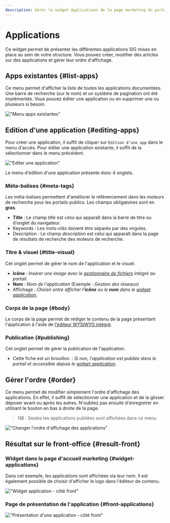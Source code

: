 ```yaml
---
description: Gérer le widget Applications de la page marketing du portail Isogeo
---
```

# Applications

Ce widget permet de présenter les différentes applications SIG mises en place au sein de votre structure. Vous pouvez créer, modifier des articles sur des applications et gérer leur ordre d'affichage.

## Apps existantes {#list-apps}

Ce menu permet d'afficher la liste de toutes les applications documentées. Une barre de recherche (sur le nom) et un système de pagination ont été implémentés. Vous pouvez éditer une application ou en supprimer une ou plusieurs si besoin. 

!["Menu apps existantes"](/assets/back_list_application.png)

## Edition d'une application {#editing-apps}

Pour créer une application, il suffit de cliquer sur `Édition d'une app` dans le menu d'accès. Pour éditer une application existante, il suffit de la sélectionner dans le menu précédent.

!["Editer une application"](/assets/back_edit_application.png)

Le menu d'édition d'une application présente donc 4 onglets.

### Méta-balises {#meta-tags}

Les méta-balises permettent d'améliorer le référencement dans les moteurs de recherche pour les portails publics. Les champs obligatoires sont en **gras**.

* **Title** : Le champ *title* est celui qui apparaît dans la barre de titre ou d’onglet du navigateur.
* Keywords : Les mots-clés doivent étre séparés par des virgules.
* Description : Le champ *description* est celui qui apparaît dans la page de résultats de recherche des moteurs de recherche.

### Titre & visuel {#title-visual}

Cet onglet permet de gérer le nom de l'application et le visuel.

* **Icône** : *Insérer une image avec le [gestionnaire de fichiers](/medias/filesmanager.md) intégré au portail.*
* **Nom** : *Nom de l'application* (Exemple : *Gestion des réseaux*)
* Affichage : *Choisir entre afficher l'**icône** ou le **nom** dans le [widget application](#widget-applications)*.

### Corps de la page {#body}

Le corps de la page permet de rédiger le contenu de la page présentant l'application à l'aide de [l'éditeur WYSIWYG intégré](/appendices/editorwysiwyg.md).

### Publication {#publishing}

Cet onglet permet de gérer la publication de l'application.

* Cette fiche est un brouillon. : *Si non, l'application est publiée dans le portail et accessible depuis le [widget application](#widget-applications)*.

## Gérer l'ordre {#order}

Ce menu permet de modifier simplement l'ordre d'affichage des applications.
En effet, il suffit de sélectionner une application et de la glisser déposer avant ou après les autres.
N'oubliez pas ensuite d'enregistrer en utilisant le bouton <i class="ti-save"></i> en bas à droite de la page.

> NB : Seules les applications publiées sont affichées dans ce menu.

!["Changer l'ordre d'affichage des applications"](/assets/back_order_application.png)

## Résultat sur le front-office {#result-front}

### Widget dans la page d'accueil marketing {#widget-applications}

Dans cet exemple, les applications sont affichées via leur nom. Il est également possible de choisir d'afficher le logo dans l'éditeur de contenu.

!["Widget application - côté front"](/assets/front_widget_application.png)

### Page de présentation de l'application {#front-applications}

!["Présentation d'une application - côté front"](/assets/front_application.png)